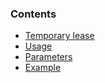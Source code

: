 <!-- post: -->


### Contents

*   [Temporary lease](#temp)
*   [Usage](#usage2)
*   [Parameters](#params2)
*   [Example](#example2)
    
    



